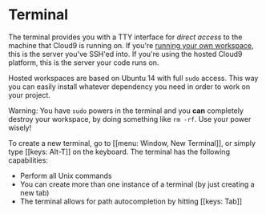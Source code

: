 # Terminal

The terminal provides you with a TTY interface for _direct access_ to the
machine that Cloud9 is running on. If you're 
[running your own workspace](./run_your_own_workspace.html), this is the server
you've SSH'ed into. If you're using the hosted Cloud9 platform, this is the
server your code runs on.

Hosted workspaces are based on Ubuntu 14 with full `sudo` access. This way you 
can easily install whatever dependency you need in order to work on your project.

Warning: You have `sudo` powers in the terminal and you **can** completely
destroy your workspace, by doing something like `rm -rf`.  Use your power wisely!

To create a new terminal, go to [[menu: Window, New Terminal]], or
simply type [[keys: Alt-T]] on the keyboard. The terminal has the following 
capabilities:

* Perform all Unix commands
* You can create more than one instance of a terminal (by just creating a new tab)
* The terminal allows for path autocompletion by hitting [[keys: Tab]]
